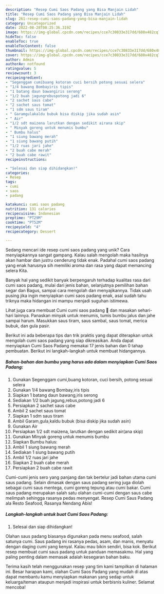 ```yaml
---
description: "Resep Cumi Saos Padang yang Bisa Manjain Lidah"
title: "Resep Cumi Saos Padang yang Bisa Manjain Lidah"
slug: 261-resep-cumi-saos-padang-yang-bisa-manjain-lidah
category: Uncategorized
date: 2022-08-28T08:25:36.319Z
image: https://img-global.cpcdn.com/recipes/cce7c30833e317dd/680x482cq70/cumi-saos-padang-foto-resep-utama.jpg
hideToc: false
enableToc: true
enableTocContent: false
thumbnail: https://img-global.cpcdn.com/recipes/cce7c30833e317dd/680x482cq70/cumi-saos-padang-foto-resep-utama.jpg
cover: https://img-global.cpcdn.com/recipes/cce7c30833e317dd/680x482cq70/cumi-saos-padang-foto-resep-utama.jpg
author: Admin
authorAv: notfound
ratingvalue: 5
reviewcount: 3
recipeingredient:
- "Segenggam cumibuang kotoran cuci bersih potong sesuai selera"
- "1/4 bawang Bombayiris tipis"
- "1 batang daun bawangiris serong"
- "1/2 buah jagungrebuspotong jadi 6"
- "2 sachet saus cabe"
- "2 sachet saus tomat"
- "1 sdm saus tiram"
- " Garamgulakaldu bubuk bisa diskip jika sudah asin"
- " Air"
- "1/2 sdt maizena larutkan dengan sedikit airana skip"
- " Minyak goreng untuk menumis bumbu"
- " Bumbu halus"
- "1 siung bawang merah"
- "1 siung bawang putih"
- "1/2 ruas jari jahe"
- "2 buah cabe merah"
- "2 buah cabe rawit"
recipeinstructions:

- "Selesai dan siap dihidangkan!"
categories:
- Resep
tags:
- cumi
- saos
- padang

katakunci: cumi saos padang 
nutrition: 131 calories
recipecuisine: Indonesian
preptime: "PT29M"
cooktime: "PT52M"
recipeyield: "4"
recipecategory: Dessert

---
```





Sedang mencari ide resep cumi saos padang yang unik? Cara menyiapkannya sangat gampang. Kalau salah mengolah maka hasilnya akan hambar dan justru cenderung tidak enak. Padahal cumi saos padang yang enak harusnya sih memiliki aroma dan rasa yang dapat memancing selera Kita.





Banyak hal yang sedikit banyak berpengaruh terhadap kualitas rasa dari cumi saos padang, mulai dari jenis bahan, selanjutnya pemilihan bahan segar dan Bagus, sampai cara mengolah dan menyajikannya. Tidak usah pusing jika ingin menyiapkan cumi saos padang enak,      asal sudah tahu triknya maka hidangan ini mampu menjadi suguhan istimewa.














Lihat juga cara membuat Cumi cumi saos padang 🦑 dan masakan sehari-hari lainnya. Panaskan minyak untuk menumis, tumis bumbu jalus dan jahe sampai harum. Masukkan saus tiram, saus sambal, saus tomat, merica bubuk, dan gula pasir.






Berikut ini ada beberapa tips dan trik praktis yang dapat diterapkan untuk mengolah cumi saos padang yang siap dikreasikan. Anda dapat menyiapkan Cumi Saos Padang memakai 17 jenis bahan dan 0 tahap pembuatan. Berikut ini langkah-langkah untuk membuat hidangannya.

<!--inarticleads1-->

##### Bahan-bahan dan bumbu yang harus ada dalam menyiapkan Cumi Saos Padang:

1. Gunakan Segenggam cumi,buang kotoran, cuci bersih, potong sesuai selera
1. Gunakan 1/4 bawang Bombay,iris tipis
1. Siapkan 1 batang daun bawang,iris serong
1. Sediakan 1/2 buah jagung,rebus,potong jadi 6
1. Persiapkan 2 sachet saus cabe
1. Ambil 2 sachet saus tomat
1. Siapkan 1 sdm saus tiram
1. Ambil  Garam,gula,kaldu bubuk (bisa diskip jika sudah asin)
1. Gunakan  Air
1. Persiapkan 1/2 sdt maizena, larutkan dengan sedikit air(ana skip)
1. Gunakan  Minyak goreng untuk menumis bumbu
1. Siapkan  Bumbu halus:
1. Ambil 1 siung bawang merah
1. Sediakan 1 siung bawang putih
1. Ambil 1/2 ruas jari jahe
1. Siapkan 2 buah cabe merah
1. Persiapkan 2 buah cabe rawit


Cumi-cumi jenis sero yang panjang dan tak bertelur jadi bahan utama cumi saus padang. Selain dimasak dengan saus padang sering juga diolah sebagai cumi saus mentega, cumi goreng tepung atau cumi bakar. Cumi saus padang merupakan salah satu olahan cumi-cumi dengan saus cabe melimpah sehingga rasanya pedas menyengat. Resep Cumi Saus Padang ala Resto Seafood, Rasanya Nendang Abis! 

<!--inarticleads2-->

##### Langkah-langkah untuk buat Cumi Saos Padang:


1. Selesai dan siap dihidangkan!

Olahan saus padang biasanya digunakan pada menu seafood, salah satunya cumi. Saus padang ini rasanya pedas, asam, dan manis, menyatu dengan daging cumi yang kenyal. Kalau mau bikin sendiri, bisa kok. Berikut resep membuat cumi saus padang untuk panduan memasakmu. Hal yang paling penting dalam memasak adalah kesegaran bahan baku. 

Terima kasih telah menggunakan resep yang tim kami tampilkan di halaman ini. Besar harapan kami, olahan Cumi Saos Padang yang mudah di atas dapat membantu kamu menyiapkan makanan yang sedap untuk keluarga/teman ataupun menjadi inspirasi untuk berbisnis kuliner. Selamat mencoba!
